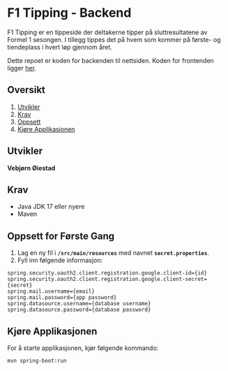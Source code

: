 # F1 Tipping - Backend
F1 Tipping er en tippeside der deltakerne tipper på sluttresultatene av Formel 1 sesongen. I tillegg tippes det på hvem som kommer på første- og tiendeplass i hvert løp gjennom året.

Dette repoet er koden for backenden til nettsiden. Koden for frontenden ligger [her](https://github.com/Vebb02/f1-frontend).

## Oversikt
1. [Utvikler](#utvikler)
2. [Krav](#krav)
3. [Oppsett](#oppsett-for-første-gang)
4. [Kjøre Applikasjonen](#kjøre-applikasjonen)

## Utvikler
**Vebjørn Øiestad**

## Krav
* Java JDK 17 eller nyere
* Maven

## Oppsett for Første Gang

1. Lag en ny fil i **`/src/main/resources`** med navnet **`secret.properties`**.
2. Fyll inn følgende informasjon:

```
spring.security.oauth2.client.registration.google.client-id={id}
spring.security.oauth2.client.registration.google.client-secret={secret}
spring.mail.username={email}
spring.mail.password={app password}
spring.datasource.username={database username}
spring.datasource.password={database password}
```

## Kjøre Applikasjonen

For å starte applikasjonen, kjør følgende kommando:

```
mvn spring-boot:run
```
